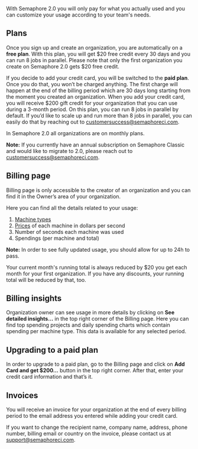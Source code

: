 With Semaphore 2.0 you will only pay for what you actually used and you can customize your usage according to your team's needs.

## Plans

Once you sign up and create an organization, you are automatically on a **free plan**. With this plan, you will get $20 free credit every 30 days and you can run 8 jobs in parallel. Please note that only the first organization you create on Semaphore 2.0 gets $20 free credit.

If you decide to add your credit card, you will be switched to the **paid plan**. Once you do that, you won’t be charged anything. The first charge will happen at the end of the billing period which are 30 days long starting from the moment you created an organization. When you add your credit card, you will receive $200 gift credit for your organization that you can use during a 3-month period.
On this plan, you can run 8 jobs in parallel by default. If you’d like to scale up and run more than 8 jobs in parallel, you can easily do that by reaching out to [customersuccess@semaphoreci.com](mailto:customersuccess@semaphoreci.com).

In Semaphore 2.0 all organizations are on monthly plans.

**Note:** If you currently have an annual subscription on Semaphore Classic and would like to migrate to 2.0, please reach out to [customersuccess@semaphoreci.com](mailto:customersuccess@semaphoreci.com).

## Billing page

Billing page is only accessible to the creator of an organization and you can find it in the Owner’s area of your organization.

Here you can find all the details related to your usage:

1. [Machine types](https://docs.semaphoreci.com/article/20-machine-types)
2. [Prices](https://semaphoreci.com/pricing) of each machine in dollars per second
3. Number of seconds each machine was used
4. Spendings (per machine and total)

**Note:** In order to see fully updated usage, you should allow for up to 24h to pass.

Your current month's running total is always reduced by $20 you get each month for your first organization. If you have any discounts, your running total will be reduced by that, too.

## Billing insights

Organization owner can see usage in more details by clicking on **See detailed insights…** in the top right corner of the Billing page. Here you can find top spending projects and daily spending charts which contain spending per machine type.
This data is available for any selected period.

## Upgrading to a paid plan

In order to upgrade to a paid plan, go to the Billing page and click on **Add Card and get $200…** button in the top right corner. After that, enter your credit card information and that’s it.

## Invoices

You will receive an invoice for your organization at the end of every billing period to the email address you entered while adding your credit card.

If you want to change the recipient name, company name, address, phone number, billing email or country on the invoice, please contact us at [support@semaphoreci.com](mailto:support@semaphoreci.com).
